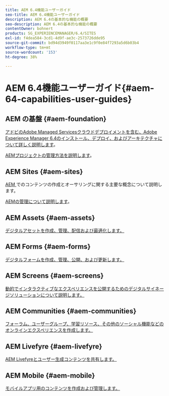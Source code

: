 ```yaml
---
title: AEM 6.4機能ユーザーガイド
seo-title: AEM 6.4機能ユーザーガイド
description: AEM 6.4の基本的な機能の概要
seo-description: AEM 6.4の基本的な機能の概要
contentOwner: bohnert
products: SG_EXPERIENCEMANAGER/6.4/SITES
exl-id: f4dea584-3cd1-4d9f-ae3c-2573726dde95
source-git-commit: bd94d3949f0117aa3e1c9f0e84f7293a5d6b03b4
workflow-type: tm+mt
source-wordcount: '153'
ht-degree: 38%

---
```


# AEM 6.4機能ユーザーガイド{#aem-64-capabilities-user-guides}

## AEM の基盤 {#aem-foundation}

[アドビのAdobe Managed Servicesクラウドデプロイメントを含む、Adobe Experience Manager 6.4のインストール、デプロイ、およびアーキテクチャについて詳しく説明します](/help/sites-deploying/home.md)。

[AEMプロジェクトの管理方法を説明します](/help/managing/home.md)。

## AEM Sites {#aem-sites}

[AEM ](/help/sites-authoring/home.md)でのコンテンツの作成とオーサリングに関する主要な概念について説明します。

[AEMの管理について説明します](/help/sites-administering/home.md)。

## AEM Assets {#aem-assets}

[デジタルアセットを作成、管理、配信および最適化します。](/help/assets/home.md)

## AEM Forms {#aem-forms}

[デジタルフォームを作成、管理、公開、および更新します。](/help/forms/home.md)

## AEM Screens {#aem-screens}

[動的でインタラクティブなエクスペリエンスを公開するためのデジタルサイネージソリューションについて説明します。](https://docs.adobe.com/content/help/ja/experience-manager-screens/user-guide/aem-screens-introduction.html)

## AEM Communities {#aem-communities}

[フォーラム、ユーザーグループ、学習リソース、その他のソーシャル機能などのオンラインエクスペリエンスを作成します。](/help/communities/home.md)

## AEM Livefyre {#aem-livefyre}

[AEM Livefyreとユーザー生成コンテンツを共有します。](https://docs.adobe.com/content/help/en/livefyre/using/home.html)

## AEM Mobile {#aem-mobile}

[モバイルアプリ用のコンテンツを作成および管理します。](/help/mobile/home.md)
